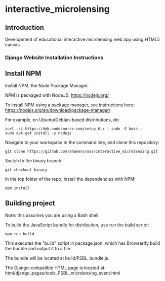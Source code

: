 # interactive_microlensing

## Introduction

Development of educational interactive microlensing web app using HTML5 canvas

### Django Website Installation Instructions

## Install NPM

Install NPM, the Node Package Manager.

NPM is packaged with NodeJS: https://nodejs.org/

To install NPM using a package manager, see instructions here: https://nodejs.org/en/download/package-manager/

For example, on Ubuntu/Debian-based distributions, do:
```
curl -sL https://deb.nodesource.com/setup_6.x | sudo -E bash -
sudo apt-get install -y nodejs
```

Navigate to your workspace in the command line, and clone this repository:
```
git clone https://github.com/shanencross/interactive_microlensing.git
```

Switch to the binary branch:
```
git checkout binary
```

In the top folder of the repo, install the dependencies with NPM:
```
npm install
```

## Building project

Note: this assumes you are using a Bash shell.

To build the JavaScript bundle for distribution, use run the build script:
```
npm run build
```
This executes the "build" script in package.json, which has Browserify build
the bundle and output it to a file.

The bundle will be located at build/PSBL_bundle.js.

The Django-compatible HTML page is located at:
html/django_pages/tools_PSBL_microlensing_event.html
